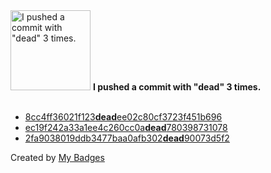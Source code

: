 <img src="https://github.com/my-badges/my-badges/blob/master/src/all-badges/dead-commit/dead-commit.png?raw=true" alt="I pushed a commit with &quot;dead&quot; 3 times." title="I pushed a commit with &quot;dead&quot; 3 times." width="128">
<strong>I pushed a commit with &quot;dead&quot; 3 times.</strong>
<br><br>

- <a href="https://github.com/ccamel/stomp-client/commit/8cc4ff36021f123deadee02c80cf3723f451b696">8cc4ff36021f123<strong>dead</strong>ee02c80cf3723f451b696</a>
- <a href="https://github.com/okp4/template-python/commit/ec19f242a33a1ee4c260cc0adead780398731078">ec19f242a33a1ee4c260cc0a<strong>dead</strong>780398731078</a>
- <a href="https://github.com/ccamel/playground-protoactor.go/commit/2fa9038019ddb3477baa0afb302dead90073d5f2">2fa9038019ddb3477baa0afb302<strong>dead</strong>90073d5f2</a>


Created by <a href="https://github.com/my-badges/my-badges">My Badges</a>